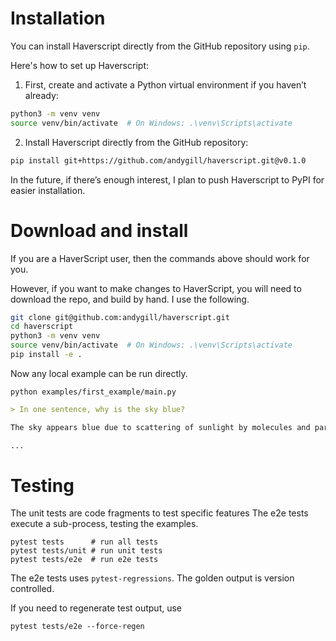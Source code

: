 # Installation

You can install Haverscript directly from the GitHub repository using `pip`.

Here's how to set up Haverscript:

1. First, create and activate a Python virtual environment if you haven’t already:

```bash
python3 -m venv venv
source venv/bin/activate  # On Windows: .\venv\Scripts\activate
```

2. Install Haverscript directly from the GitHub repository:

```bash
pip install git+https://github.com/andygill/haverscript.git@v0.1.0
```

In the future, if there’s enough interest, I plan to push Haverscript to PyPI
for easier installation.

# Download and install

If you are a HaverScript user, then the commands above should work for you. 

However,
if you want to make changes to HaverScript, you will need to download the
repo, and build by hand. I use the following.

```bash
git clone git@github.com:andygill/haverscript.git
cd haverscript
python3 -m venv venv
source venv/bin/activate  # On Windows: .\venv\Scripts\activate
pip install -e .
```

Now any local example can be run directly.

```shell
python examples/first_example/main.py
```

```markdown
> In one sentence, why is the sky blue?

The sky appears blue due to scattering of sunlight by molecules and particles in the Earth's atmosphere.

...
```

# Testing

The unit tests are code fragments to test specific features
The e2e tests execute a sub-process, testing the examples.

```
pytest tests      # run all tests
pytest tests/unit # run unit tests
pytest tests/e2e  # run e2e tests
```

The e2e tests uses `pytest-regressions`. The golden output is version controlled. 

If you need to regenerate test output, use 

```
pytest tests/e2e --force-regen
```
